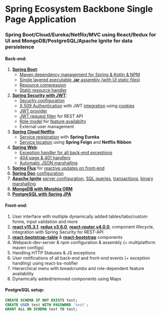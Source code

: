 # Spring Ecosystem Backbone Single Page Application
### Spring Boot/Cloud/Eureka/Netflix/MVC using React/Redux for UI and MongoDB/PostgreSQL/Apache Ignite for data persistence

#### Back-end:
1. [**Spring Boot**](https://spring.io/projects/spring-boot): 
    -   [Maven dependency management for Spring & Kotlin & NPM](https://github.com/dredwardhyde/addressbook/blob/master/addressbook-main/pom.xml)
    -   [Single layered executable **.jar** assembly (with UI static files)](https://github.com/dredwardhyde/addressbook/blob/master/addressbook-main/pom.xml)
    -   [Resource compression](https://github.com/dredwardhyde/addressbook/blob/master/addressbook-main/src/main/resources/application.yml#L5)  
    -   [Static resource handler](https://github.com/dredwardhyde/addressbook/blob/master/addressbook-main/src/main/kotlin/com/addressbook/configurations/WebConfiguration.kt)
2.  [**Spring Security with JWT**](https://spring.io/projects/spring-security):
    -   [Security configuration](https://github.com/dredwardhyde/addressbook/blob/master/addressbook-main/src/main/kotlin/com/addressbook/security/SecurityConfiguration.kt)  
    -   [X.509 Authentication](https://github.com/dredwardhyde/addressbook/blob/master/addressbook-main/src/main/resources/application.yml#L10) with JWT [integration](https://github.com/dredwardhyde/addressbook/blob/master/addressbook-main/src/main/kotlin/com/addressbook/index/IndexWebController.kt#L37) using [cookies](https://github.com/dredwardhyde/addressbook/blob/master/addressbook-main/src/main/react/src/Common/Utils.js#L50)
    -   [JWT provider](https://github.com/dredwardhyde/addressbook/blob/master/addressbook-main/src/main/kotlin/com/addressbook/security/JwtProvider.kt)
    -   [JWT request filter](https://github.com/dredwardhyde/addressbook/blob/master/addressbook-main/src/main/kotlin/com/addressbook/security/JwtFilter.kt) for REST API
    -   [Role model](https://github.com/dredwardhyde/addressbook/blob/master/addressbook-main/src/main/kotlin/com/addressbook/dao/UserCreator.kt) for [feature availabilty](https://github.com/dredwardhyde/addressbook/blob/master/addressbook-main/src/main/kotlin/com/addressbook/dao/MenuCreator.kt)
    -   External user management
3.  [**Spring Cloud Netflix**](https://spring.io/projects/spring-cloud-netflix):
    -   [Service registration](https://github.com/dredwardhyde/addressbook/blob/master/addressbook-common/src/main/kotlin/com/addressbook/AddressBookDAO.kt) with **Spring Eureka**
    -   [Service location](https://github.com/dredwardhyde/addressbook/blob/master/addressbook-main/src/main/kotlin/com/addressbook/dao/DaoClient.kt) using **Spring Feign** and **Netflix Ribbon**
4. [**Spring Web**](https://docs.spring.io/spring/docs/current/spring-framework-reference/web.html):
    -   [Exception handler for all back-end exceptions](https://github.com/dredwardhyde/addressbook/blob/master/addressbook-main/src/main/kotlin/com/addressbook/rest/MainController.kt#L125)
    -   [404 page & 401 handlers](https://github.com/dredwardhyde/addressbook/blob/master/addressbook-main/src/main/kotlin/com/addressbook/rest/ErrorWebController.kt)  
    -   [Automatic JSON marshalling](https://github.com/dredwardhyde/addressbook/blob/master/addressbook-main/src/main/kotlin/com/addressbook/configurations/RootConfiguration.kt)
5.  [**Spring Flux**](https://docs.spring.io/spring/docs/current/spring-framework-reference/web-reactive.html) for [reactive updates on front-end](https://github.com/dredwardhyde/addressbook/blob/master/addressbook-main/src/main/kotlin/com/addressbook/services/JVMStateService.kt)
6.  [**Spring Doc**](https://springfox.github.io/springfox/docs/current/) [configuration](https://github.com/dredwardhyde/addressbook/blob/master/addressbook-main/src/main/kotlin/com/addressbook/configurations/RootConfiguration.kt#L20) 
7.  [**Apache Ignite**](https://apacheignite.readme.io/docs) [server configuration](https://github.com/dredwardhyde/addressbook/blob/master/ignite-server/src/main/kotlin/com/addressbook/server/dao/DAO.kt#L37), [SQL queries](https://github.com/dredwardhyde/addressbook/blob/master/ignite-server/src/main/kotlin/com/addressbook/server/dao/DAO.kt#L276), [transactions](https://github.com/dredwardhyde/addressbook/blob/master/ignite-server/src/main/kotlin/com/addressbook/server/dao/DAO.kt#L111), [binary marshalling](https://github.com/dredwardhyde/addressbook/blob/master/addressbook-common/src/main/kotlin/com/addressbook/model/Organization.kt)
8.  [**MongoDB with Morphia ORM**](https://github.com/dredwardhyde/addressbook/blob/master/mongo-server/src/main/kotlin/com/addressbook/server/dao/DAO.kt)  
9.  [**PostgreSQL with Spring JPA**](https://github.com/dredwardhyde/addressbook/blob/master/postgre-server/src/main/kotlin/com/addressbook/server/dao/DAO.kt)  

#### Front-end:
1.  User interface with multiple dynamically added tables/tabs/custom forms, input validation and more
2.  [**react v15.3.1**](https://reactjs.org/blog/2016/04/07/react-v15.html), [**redux v3.6.0**](https://react-redux.js.org/), [**react-router v4.0.0**](https://reacttraining.com/react-router/web/guides/quick-start), component lifecycle, integration with Spring Security for REST-API
3.  [**react-bootstrap-table**](http://allenfang.github.io/react-bootstrap-table/) & [**react-bootstrap**](https://react-bootstrap.github.io/components/table/) components
4.  Webpack-dev-server & npm configuration & assembly (+ multiplatform maven configs)
5.  Handling HTTP Statuses & JS exceptions
6.  User notifications of all back-end and front-end events (+ exception handling) using react-bs-notifier
7.  Hierarchical menu with breadcrumbs and role-dependent feature availability
8.  Dynamically added/removed components using Maps

#### PostgreSQL setup:
```sql
CREATE SCHEMA IF NOT EXISTS test;
CREATE USER test WITH PASSWORD 'test';
GRANT ALL ON SCHEMA test TO test;
```

